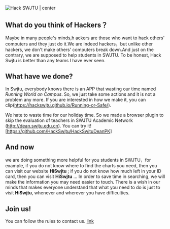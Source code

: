 ![Hack SWJTU | center](http://ofsbfjrbr.bkt.clouddn.com/banner.png)


## What do you think of Hackers？

Maybe in many people's minds,h ackers are those who want to hack others' computers and they just do it.We are indeed hackers，but unlike other hackers, we don't make others' computers break down.And just on the contrary, we are supposed to help students in SWJTU. To be honest, Hack Swjtu is better than any teams I have ever seen.

##  What have we done?

In Swjtu, everybody knows there is an APP that wasting our time named *Running World on Campus*. So, we just take some actions and it is not a problem any more. If you are interested in how we make it, you can clip(https://hackswjtu.github.io/Running-or-Safe/).

We hate to waste time for our holiday time. So we made a browser plugin to skip the evaluation of teachers in SWJTU Academic Network (http://dean.swjtu.edu.cn). You can try it! [https://github.com/HackSwjtu/HackSwjtuDeanPK]

## And now

we are doing something more helpful for you students in SWJTU，for example, if you do not know where to find the charts you need, then you can visit our website **HiSwjtu** ; if you do not know how much left in your ID card, then you can visit **HiSwjtu** ... In order to save time in searching, we will make the information you may need easier to touch. There is a wish in our minds that makes everyone understand that what you need to do is just to visit **HiSwjtu**, whenever and wherever you have difficulties. 

## Join us!

You can follow the rules to contact us. [link](http://www.hackswjtu.com/I-want-you/)
